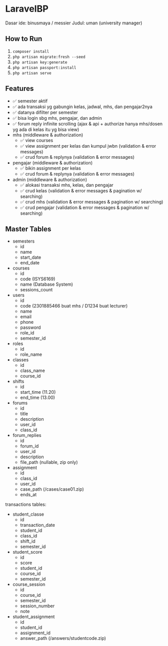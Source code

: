 # LaravelBP

Dasar ide: binusmaya / messier
Judul: uman (university manager)

## How to Run

1. `composer install`
2. `php artisan migrate:fresh --seed`
3. `php artisan key:generate`
4. `php artisan passport:install`
5. `php artisan serve`

## Features

- ✅ semester aktif
- ✅ ada transaksi yg gabungin kelas, jadwal, mhs, dan pengajar2nya
- ✅ datanya difilter per semester
- ✅ bisa login sbg mhs, pengajar, dan admin
- ✅ forum reply infinite scrolling (ajax & api + authorize hanya mhs/dosen yg ada di kelas itu yg bisa view)
- mhs (middleware & authorization)
  - ✅ view courses
  - ✅ view assignment per kelas dan kumpul jwbn (validation & error messages)
  - ✅ crud forum & replynya (validation & error messages)
- pengajar (middleware & authorization)
  - ✅ bikin assignment per kelas
  - ✅ crud forum & replynya (validation & error messages)
- admin (middleware & authorization)
  - ✅ alokasi transaksi mhs, kelas, dan pengajar
  - ✅ crud kelas (validation & error messages & pagination w/ searching)
  - ✅ crud mhs (validation & error messages & pagination w/ searching)
  - ✅ crud pengajar (validation & error messages & pagination w/ searching)

## Master Tables

- semesters
  - id
  - name
  - start_date
  - end_date
- courses
  - id
  - code (ISYS6169)
  - name (Database System)
  - sessions_count
- users
  - id
  - code (2301885466 buat mhs / D1234 buat lecturer)
  - name
  - email
  - phone
  - password
  - role_id
  - semester_id
- roles
  - id
  - role_name
- classes
  - id
  - class_name
  - course_id
- shifts
  - id
  - start_time (11.20)
  - end_time (13.00)
- forums
  - id
  - title
  - description
  - user_id
  - class_id
- forum_replies
  - id
  - forum_id
  - user_id
  - description
  - file_path (nullable, zip only)
- assignment
  - id
  - class_id
  - user_id
  - case_path (/cases/case01.zip)
  - ends_at

transactions tables:
- student_classe
  - id
  - transaction_date
  - student_id
  - class_id
  - shift_id
  - semester_id
- student_score
  - id
  - score
  - student_id
  - course_id
  - semester_id
- course_session
  - id
  - course_id
  - semester_id
  - session_number
  - note
- student_assignment
  - id
  - student_id
  - assignment_id
  - answer_path (/answers/studentcode.zip)
